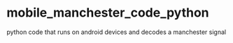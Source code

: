 # mobile_manchester_code_python
python code that runs on android devices and decodes a manchester signal
